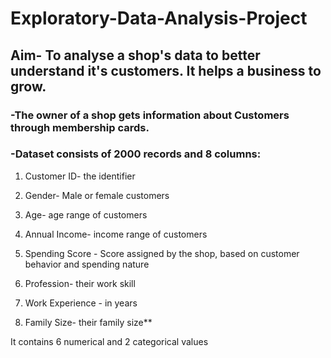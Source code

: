 # Exploratory-Data-Analysis-Project

## Aim- To analyse a shop's data to better understand it's customers. It helps a business to grow.

### -The owner of a shop gets information about Customers through membership cards.

### -Dataset consists of 2000 records and 8 columns:

1) Customer ID- the identifier

2) Gender- Male or female customers

3) Age- age range of customers

4) Annual Income- income range of customers

5) Spending Score - Score assigned by the shop, based on customer behavior and spending nature

6) Profession- their work skill

7) Work Experience - in years

8) Family Size- their family size**

It contains 6 numerical and 2 categorical values

